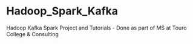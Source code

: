 # Hadoop_Spark_Kafka
Hadoop Kafka Spark Project and Tutorials - Done as  part of MS at Touro College &amp; Consulting
